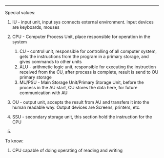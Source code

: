 ***
Special values: 
1. IU - input unit, input sys connects external environment. Input devices are keyboards, mouses

2. CPU - Computer Process Unit, place responsible for operation in the system  
	1. CU - control unit, responsible for controlling of all computer system, gets the instructions from the program in a primary storage, and gives commands to other units 
	2. ALU - arithmetic logic unit, responsible for executing the instruction received from the CU, after process is complete, result is send to OU primary storage 
	3. MU/PSU - Main Storage Unit/Primary Storage Unit, before the process in the AU start, CU stores the data here, for future communication with AU   

3. OU - output unit, accepts the result from AU and transfers it into the human readable way. Output devices are Screens, printers, etc.  

4. SSU - secondary storage unit, this section hold the instruction for the CPU  
5. 
To know:
1. CPU capable of doing operating of reading and writing 
